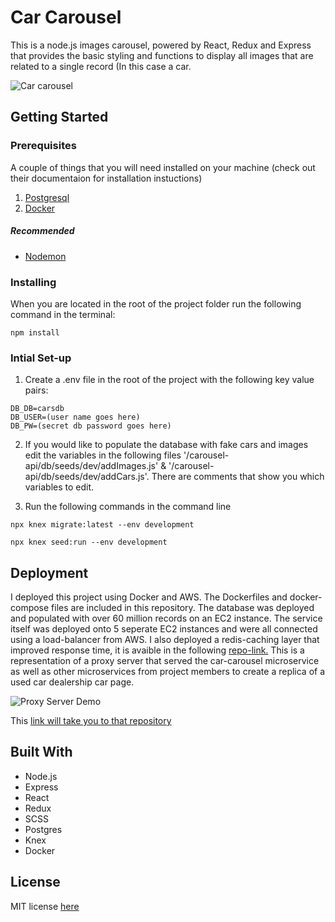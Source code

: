 # Car Carousel
This is a node.js images carousel, powered by React, Redux and Express that provides the basic styling and functions to display all images that are related to a single record (In this case a car.

![Car carousel](Demo/car-carousel.gif)

## Getting Started

### Prerequisites
A couple of things that you will need installed on your machine (check out their documentaion for installation instuctions)

1. [Postgresql](https://www.postgresql.org/download/)
2. [Docker](https://www.docker.com/products/docker-desktop)

##### Recommended
* [Nodemon](https://nodemon.io/)

### Installing
When you are located in the root of the project folder run the following command in the terminal:
```
npm install
```

### Intial Set-up

1. Create a .env file in the root of the project with the following key value pairs:
```
DB_DB=carsdb
DB_USER=(user name goes here)
DB_PW=(secret db password goes here)
```

2. If you would like to populate the database with fake cars and images edit the variables in the following files '/carousel-api/db/seeds/dev/addImages.js' & '/carousel-api/db/seeds/dev/addCars.js'.  There are comments that show you which variables to edit. 

3. Run the following commands in the command line 
```
npx knex migrate:latest --env development
```
```
npx knex seed:run --env development
```

## Deployment

I deployed this project using Docker and AWS.  The Dockerfiles and docker-compose files are included in this repository.  The database was deployed and populated with over 60 million records on an EC2 instance.  The service itself was deployed onto 5 seperate EC2 instances and were all connected using a load-balancer from AWS. I also deployed a redis-caching layer that improved response time, it is avaible in the following [repo-link.](https://github.com/SDC-ghrden03/redis-cache) This is a representation of a proxy server that served the car-carousel microservice as well as other microservices from project members to create a replica of a used car dealership car page. 

![Proxy Server Demo](Demo/car-carousel-proxy.gif)

This [link will take you to that repository](https://github.com/SDC-ghrden03/trevor-proxy)

## Built With
* Node.js
* Express
* React
* Redux
* SCSS
* Postgres
* Knex
* Docker

## License
MIT license [here](https://github.com/SDC-ghrden03/car-carousel/blob/master/LICENSE)
